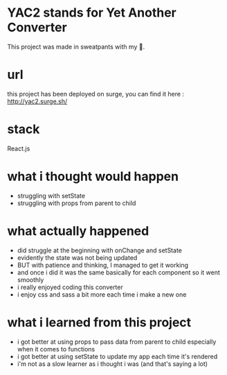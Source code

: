 # YAC2 stands for Yet Another Converter

This project was made in sweatpants with my 🧠.

# url

this project has been deployed on surge, you can find it here : http://yac2.surge.sh/

# stack

React.js 

# what i thought would happen 

- struggling with setState
- struggling with props from parent to child

# what actually happened 

- did struggle at the beginning with onChange and setState
- evidently the state was not being updated
- BUT with patience and thinking, I managed to get it working
- and once i did it was the same basically for each component so it went smoothly
- i really enjoyed coding this converter
- i enjoy css and sass a bit more each time i make a new one

# what i learned from this project 

- i got better at using props to pass data from parent to child especially when it comes to functions
- i got better at using setState to update my app each time it's rendered
- i'm not as a slow learner as i thought i was (and that's saying a lot)